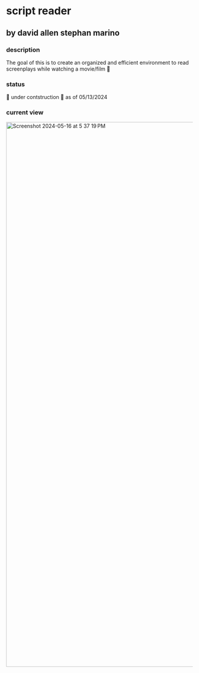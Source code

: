 # script reader
## by david allen stephan marino
### description
The goal of this is to create an organized and efficient environment to read screenplays while watching a movie/film 🎥
### status
🚧 under contstruction 🚧 as of 05/13/2024
### current view
<img width="1470" alt="Screenshot 2024-05-16 at 5 37 19 PM" src="https://github.com/davidAllenStephan/purefunction-script-reader/assets/121316206/901ac824-8734-4036-8c3f-b517b689f10f">
